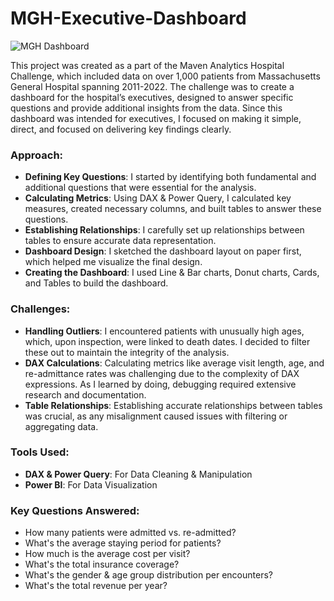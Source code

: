 # MGH-Executive-Dashboard

![MGH Dashboard](https://github.com/user-attachments/assets/a159fef0-77df-4a26-8ab8-a7b1a9e51b78)


This project was created as a part of the Maven Analytics Hospital Challenge, which included data on over 1,000 patients from Massachusetts General Hospital spanning 2011-2022.
The challenge was to create a dashboard for the hospital’s executives, designed to answer specific questions and provide additional insights from the data. Since this dashboard was intended for executives, I focused on making it simple, direct, and focused on delivering key findings clearly.

### Approach:

- **Defining Key Questions**: I started by identifying both fundamental and additional questions that were essential for the analysis.
- **Calculating Metrics**: Using DAX & Power Query, I calculated key measures, created necessary columns, and built tables to answer these questions.
- **Establishing Relationships**: I carefully set up relationships between tables to ensure accurate data representation.
- **Dashboard Design**: I sketched the dashboard layout on paper first, which helped me visualize the final design.
- **Creating the Dashboard**: I used Line & Bar charts, Donut charts, Cards, and Tables to build the dashboard.

### Challenges:

- **Handling Outliers**: I encountered patients with unusually high ages, which, upon inspection, were linked to death dates. I decided to filter these out to maintain the integrity of the analysis.
- **DAX Calculations**: Calculating metrics like average visit length, age, and re-admittance rates was challenging due to the complexity of DAX expressions. As I learned by doing, debugging required extensive research and documentation.
- **Table Relationships**: Establishing accurate relationships between tables was crucial, as any misalignment caused issues with filtering or aggregating data.

### Tools Used:

- **DAX & Power Query**: For Data Cleaning & Manipulation
- **Power BI**: For Data Visualization

### Key Questions Answered:
* How many patients were admitted vs. re-admitted?
* What's the average staying period for patients?
* How much is the average cost per visit?
* What's the total insurance coverage?
* What's the gender & age group distribution per encounters?
* What's the total revenue per year?
